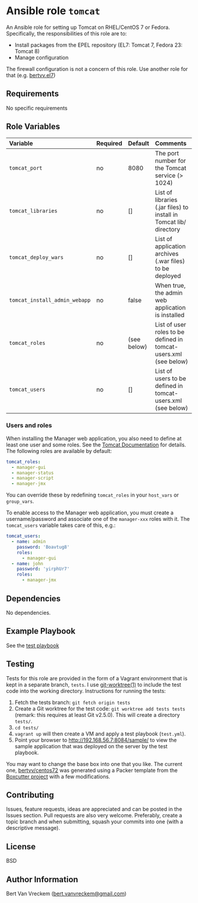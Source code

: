# Ansible role `tomcat`

An Ansible role for setting up Tomcat on RHEL/CentOS 7 or Fedora. Specifically, the responsibilities of this role are to:

- Install packages from the EPEL repository (EL7: Tomcat 7, Fedora 23: Tomcat 8)
- Manage configuration

The firewall configuration is not a concern of this role. Use another role for that (e.g. [bertvv.el7](https://galaxy.ansible.com/bertvv/el7))

## Requirements

No specific requirements

## Role Variables


| Variable                      | Required | Default     | Comments                                                           |
| :---                          | :---     | :---        | :---                                                               |
| `tomcat_port`                 | no       | 8080        | The port number for the Tomcat service (> 1024)                    |
| `tomcat_libraries`            | no       | []          | List of libraries (.jar files) to install in Tomcat lib/ directory |
| `tomcat_deploy_wars`          | no       | []          | List of application archives (.war files) to be deployed           |
| `tomcat_install_admin_webapp` | no       | false       | When true, the admin web application is installed                  |
| `tomcat_roles`                | no       | (see below) | List of user roles to be defined in tomcat-users.xml (see below)   |
| `tomcat_users`                | no       | []          | List of users to be defined in tomcat-users.xml (see below)        |

### Users and roles

When installing the Manager web application, you also need to define at least one user and some roles. See the [Tomcat Documentation](https://tomcat.apache.org/tomcat-7.0-doc/manager-howto.html#Configuring_Manager_Application_Access) for details. The following roles are available by default:

```Yaml
tomcat_roles:
  - manager-gui
  - manager-status
  - manager-script
  - manager-jmx
```

You can override these by redefining `tomcat_roles` in your `host_vars` or `group_vars`.

To enable access to the Manager web application, you must create a username/password and associate one of the `manager-xxx` roles with it. The `tomcat_users` variable takes care of this, e.g.:

```Yaml
tomcat_users:
  - name: admin
    password: 'Boavtug8'
    roles:
      - manager-gui
  - name: john
    password: 'yirphUr7'
    roles:
      - manager-jmx
```

## Dependencies

No dependencies.

## Example Playbook

See the [test playbook](https://github.com/bertvv/ansible-role-tomcat/blob/tests/test.yml)

## Testing

Tests for this role are provided in the form of a Vagrant environment that is kept in a separate branch, `tests`. I use [git-worktree(1)](https://git-scm.com/docs/git-worktree) to include the test code into the working directory. Instructions for running the tests:

1. Fetch the tests branch: `git fetch origin tests`
2. Create a Git worktree for the test code: `git worktree add tests tests` (remark: this requires at least Git v2.5.0). This will create a directory `tests/`.
3. `cd tests/`
4. `vagrant up` will then create a VM and apply a test playbook (`test.yml`).
5. Point your browser to <http://192.168.56.7:8084/sample/> to view the sample application that was deployed on the server by the test playbook.

You may want to change the base box into one that you like. The current one, [bertvv/centos72](https://atlas.hashicorp.com/bertvv/boxes/centos72) was generated using a Packer template from the [Boxcutter project](https://github.com/boxcutter/centos) with a few modifications.

## Contributing

Issues, feature requests, ideas are appreciated and can be posted in the Issues section. Pull requests are also very welcome. Preferably, create a topic branch and when submitting, squash your commits into one (with a descriptive message).

## License

BSD

## Author Information

Bert Van Vreckem (bert.vanvreckem@gmail.com)

